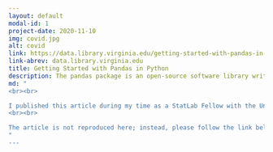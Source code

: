 ```yaml
---
layout: default
modal-id: 1
project-date: 2020-11-10
img: covid.jpg
alt: covid
link: https://data.library.virginia.edu/getting-started-with-pandas-in-python/
link-abrev: data.library.virginia.edu
title: Getting Started with Pandas in Python
description: The pandas package is an open-source software library written for data analysis in Python. In this article, I will explore briefly some of the most commonly used functions and methods for understanding, formatting, and visualizing data with the pandas package. I'll be using the Virginia Department of Health (VDH) COVID-19 Public Use Dataset in the working example presented here.
md: "
<br><br>

I published this article during my time as a StatLab Fellow with the University of Virginia Library, Research Data Services and Sciences team.
<br><br>

The article is not reproduced here; instead, please follow the link below (under "Original Publication") to the University of Virginia Library StatLab Blog to see the original publication.
"
---
```

